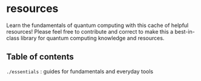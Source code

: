 # resources

Learn the fundamentals of quantum computing with this cache of helpful resources! Please feel free to contribute and correct to make this a best-in-class library for quantum computing knowledge and resources.

## Table of contents
``./essentials`` : guides for fundamentals and everyday tools
